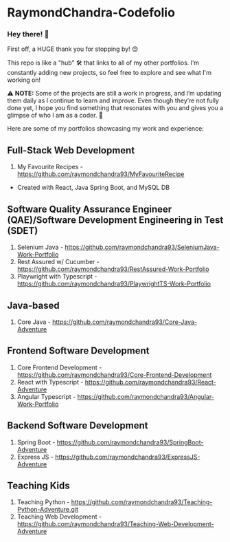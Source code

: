 # RaymondChandra-Codefolio
### Hey there! 👋

First off, a HUGE thank you for stopping by! 😊

This repo is like a "hub" 🛠️ that links to all of my other portfolios. I’m constantly adding new projects, so feel free to explore and see what I'm working on! 

⚠️ **NOTE:** Some of the projects are still a work in progress, and I’m updating them daily as I continue to learn and improve. Even though they’re not fully done yet, I hope you find something that resonates with you and gives you a glimpse of who I am as a coder. 🚀

Here are some of my portfolios showcasing my work and experience: 

## Full-Stack Web Development
1. My Favourite Recipes - https://github.com/raymondchandra93/MyFavouriteRecipe
- Created with React, Java Spring Boot, and MySQL DB

## Software Quality Assurance Engineer (QAE)/Software Development Engineering in Test (SDET)
1. Selenium Java - https://github.com/raymondchandra93/SeleniumJava-Work-Portfolio
2. Rest Assured w/ Cucumber - https://github.com/raymondchandra93/RestAssured-Work-Portfolio
3. Playwright with Typescript - https://github.com/raymondchandra93/PlaywrightTS-Work-Portfolio

## Java-based
1. Core Java - https://github.com/raymondchandra93/Core-Java-Adventure

## Frontend Software Development
1. Core Frontend Development - https://github.com/raymondchandra93/Core-Frontend-Development
2. React with Typescript - https://github.com/raymondchandra93/React-Adventure
3. Angular Typescript - https://github.com/raymondchandra93/Angular-Work-Portfolio

## Backend Software Development
1. Spring Boot - https://github.com/raymondchandra93/SpringBoot-Adventure
2. Express JS - https://github.com/raymondchandra93/ExpressJS-Adventure

## Teaching Kids
1. Teaching Python - https://github.com/raymondchandra93/Teaching-Python-Adventure.git
2. Teaching Web Development - https://github.com/raymondchandra93/Teaching-Web-Development-Adventure

